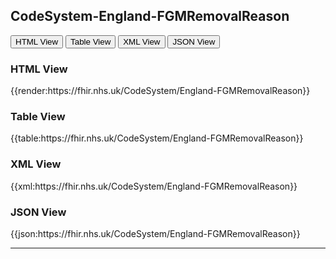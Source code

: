 ## CodeSystem-England-FGMRemovalReason
<div class="tab">
 <button class="tablinks active" onclick="openTab(event, 'HTML View')">HTML View</button>
 <button class="tablinks" onclick="openTab(event, 'Table View')">Table View</button>
  <button class="tablinks" onclick="openTab(event, 'XML View')">XML View</button>
  <button class="tablinks" onclick="openTab(event, 'JSON View')">JSON View</button>
</div>

<div id="HTML View" class="tabcontent" style="display:block">
  <h3>HTML View</h3>
{{render:https://fhir.nhs.uk/CodeSystem/England-FGMRemovalReason}}
</div>

<div id="Table View" class="tabcontent">
  <h3>Table View</h3>
{{table:https://fhir.nhs.uk/CodeSystem/England-FGMRemovalReason}}
</div>

<div id="XML View" class="tabcontent">
  <h3>XML View</h3>
{{xml:https://fhir.nhs.uk/CodeSystem/England-FGMRemovalReason}}
</div>

<div id="JSON View" class="tabcontent">
  <h3>JSON View</h3>
{{json:https://fhir.nhs.uk/CodeSystem/England-FGMRemovalReason}}
</div>

---